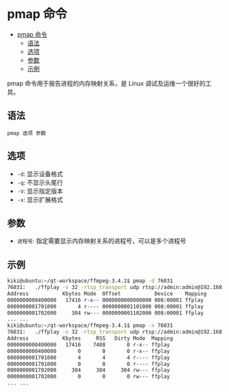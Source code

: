 # pmap 命令

- [pmap 命令](#pmap-命令)
  - [语法](#语法)
  - [选项](#选项)
  - [参数](#参数)
  - [示例](#示例)

pmap 命令用于报告进程的内存映射关系，是 Linux 调试及运维一个很好的工具。

## 语法

`pmap 选项 参数`

## 选项

- `-d`: 显示设备格式
- `-q`: 不显示头尾行
- `-V`: 显示指定版本
- `-x`: 显示扩展格式

## 参数

- `进程号`: 指定需要显示内存映射关系的进程号，可以是多个进程号

## 示例

```sh
kiki@ubuntu:~/qt-workspace/ffmpeg-3.4.1$ pmap -d 76031
76031:   ./ffplay -v 32 -rtsp_transport udp rtsp://admin:admin@192.168.5.180:554
Address           Kbytes Mode  Offset           Device    Mapping
0000000000400000   17416 r-x-- 0000000000000000 008:00001 ffplay
0000000001701000       4 r---- 0000000001101000 008:00001 ffplay
0000000001702000     304 rw--- 0000000001102000 008:00001 ffplay
... ...
kiki@ubuntu:~/qt-workspace/ffmpeg-3.4.1$ pmap -x 76031
76031:   ./ffplay -v 32 -rtsp_transport udp rtsp://admin:admin@192.168.5.180:554
Address           Kbytes     RSS   Dirty Mode  Mapping
0000000000400000   17416    7488       0 r-x-- ffplay
0000000000400000       0       0       0 r-x-- ffplay
0000000001701000       4       4       4 r---- ffplay
0000000001701000       0       0       0 r---- ffplay
0000000001702000     304     304     304 rw--- ffplay
0000000001702000       0       0       0 rw--- ffplay
... ...
```
